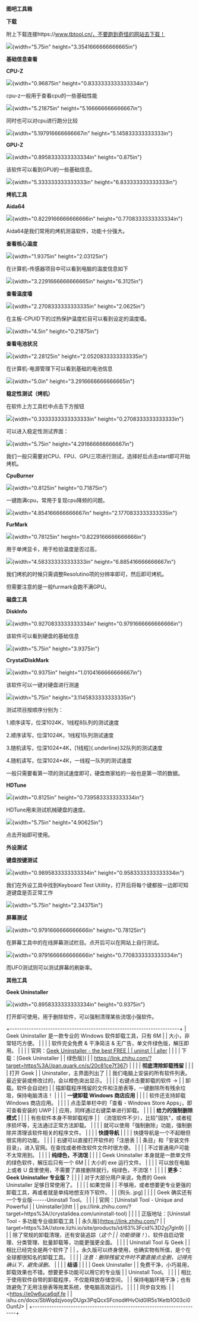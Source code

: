 **图吧工具箱**

**下载**

附上下载连接https://www.tbtool.cn/，不要跑到奇怪的网站去下载！

![](./images/图吧/media/image1.png){width="5.75in"
height="3.3541666666666665in"}

**基础信息查看**

**CPU-Z**

![](./images/图吧/media/image2.png){width="0.96875in"
height="0.8333333333333334in"}

cpu-z一般用于查看cpu的一些基础性能

![](./images/图吧/media/image3.png){width="5.21875in"
height="5.166666666666667in"}

同时也可以对cpu进行跑分比较

![](./images/图吧/media/image4.png){width="5.197916666666667in"
height="5.145833333333333in"}

**GPU-Z**

![](./images/图吧/media/image5.png){width="0.8958333333333334in"
height="0.875in"}

该软件可以看到GPU的一些基础信息。

![](./images/图吧/media/image6.png){width="5.333333333333333in"
height="6.833333333333333in"}

**烤机工具**

**Aida64**

![](./images/图吧/media/image7.png){width="0.8229166666666666in"
height="0.7708333333333334in"}

Aida64是我们常用的烤机测温软件，功能十分强大。

**查看核心温度**

![](./images/图吧/media/image8.png){width="1.9375in" height="2.03125in"}

在计算机-传感器项目中可以看到电脑的温度信息如下

![](./images/图吧/media/image9.png){width="3.2291666666666665in"
height="6.3125in"}

**查看温度墙**

![](./images/图吧/media/image10.png){width="2.2708333333333335in"
height="2.0625in"}

在主板-CPUID下的过热保护温度栏目可以看到设定的温度墙。

![](./images/图吧/media/image11.png){width="4.5in" height="0.21875in"}

**查看电池状况**

![](./images/图吧/media/image12.png){width="2.28125in"
height="2.0520833333333335in"}

在计算机-电源管理下可以看到基础的电池信息

![](./images/图吧/media/image13.png){width="5.0in"
height="3.2916666666666665in"}

**稳定性测试（烤机）**

在软件上方工具栏中点击下方按钮

![](./images/图吧/media/image14.png){width="0.3333333333333333in"
height="0.2708333333333333in"}

可以进入稳定性测试界面：

![](./images/图吧/media/image15.png){width="5.75in"
height="4.291666666666667in"}

我们一般只需要对CPU、FPU、GPU三项进行测试，选择好后点击start即可开始烤机。

**CpuBurner**

![](./images/图吧/media/image16.png){width="0.8125in"
height="0.71875in"}

一键跑满cpu，常用于复现cpu降频的问题。

![](./images/图吧/media/image17.png){width="4.854166666666667in"
height="2.1770833333333335in"}

**FurMark**

![](./images/图吧/media/image18.png){width="0.78125in"
height="0.8229166666666666in"}

用于单烤显卡，用于检验温度是否过高，

![](./images/图吧/media/image19.png){width="4.583333333333333in"
height="6.885416666666667in"}

我们烤机的时候只需调整Resolutino项的分辨率即可，然后即可烤机。

但需要注意的是一般furmark会跑不满GPU。

**磁盘工具**

**DiskInfo**

![](./images/图吧/media/image20.png){width="0.9270833333333334in"
height="0.9791666666666666in"}

该软件可以看到硬盘的基础信息

![](./images/图吧/media/image21.png){width="5.75in" height="3.9375in"}

**CrystalDiskMark**

![](./images/图吧/media/image22.png){width="0.9375in"
height="1.0104166666666667in"}

该软件可以一键对硬盘进行测速

![](./images/图吧/media/image23.png){width="5.75in"
height="3.1145833333333335in"}

测试项目按顺序分别为：

1.顺序读写，位深1024K，1线程8队列的测试速度

2.顺序读写，位深1024K，1线程1队列测试速度

3.随机读写，位深1024\*4K，[1线程]{.underline}32队列的测试速度

4.随机读写，位深1024\*4K，一线程一队列的测试速度

一般只需要看第一项的测试速度即可，硬盘商家给的一般也是第一项的数据。

**HDTune**

![](./images/图吧/media/image24.png){width="0.8125in"
height="0.7395833333333334in"}

HDTune用来测试机械硬盘的速度。

![](./images/图吧/media/image25.png){width="5.75in" height="4.90625in"}

点击开始即可使用。

**外设测试**

**键盘按键测试**

![](./images/图吧/media/image26.png){width="0.9895833333333334in"
height="0.9583333333333334in"}

我们在外设工具中找到Keyboard Test
Utillity，打开后将每个键都按一边即可知道键盘是否正常工作

![](./images/图吧/media/image27.png){width="5.75in" height="2.34375in"}

**屏幕测试**

![](./images/图吧/media/image28.png){width="0.9791666666666666in"
height="0.78125in"}

在屏幕工具中的在线屏幕测试栏目。点开后可以在网站上自行测试。

![](./images/图吧/media/image29.png){width="0.9791666666666666in"
height="0.7708333333333334in"}

而UFO测试则可以测试屏幕的刷新率。

**其他工具**

**Geek Uninstaller**

![](./images/图吧/media/image30.png){width="0.8958333333333334in"
height="0.9375in"}

打开即可使用，用于删除软件，可以强制清理某些流氓小强软件。

+-----------------------------------------------------------------------+
| Geek Uninstaller 是一款专业的 Windows 软件卸载工具，只有 6M           |
| 大小，非常轻巧方便。                                                  |
|                                                                       |
| 软件完全免费 & 干净简洁 & 无广告，单文件绿色版，解压即用。            |
|                                                                       |
| 官网：[Geek Uninstaller - the best FREE                               |
| uninst                                                                |
| aller](https://link.zhihu.com/?target=https%3A//geekuninstaller.com/) |
|                                                                       |
| 下载：[Geek Uninstaller                                               |
| 绿色版](                                                              |
| https://link.zhihu.com/?target=https%3A//pan.quark.cn/s/20c81ce7f367) |
|                                                                       |
| **彻底清除卸载残留**                                                  |
|                                                                       |
| 打开 Geek                                                             |
| Uninstaller，主界面列出了                                             |
| 我们电脑上安装的所有软件列表。最近安装或修改过的，会以橙色突出显示。  |
|                                                                       |
| 右键点击要卸载的软件 →                                                |
| 卸载。软件会自动扫                                                    |
| 描卸载程序残留的文件和注册表等，一键删除所有残余垃圾，保持电脑清洁！  |
|                                                                       |
| **一键卸载 Windows 商店应用**                                         |
|                                                                       |
| 软件还支持卸载 Windows 商店应用。                                     |
|                                                                       |
| 点击菜单栏中的「查看 - Windows Store Apps」，即可查看安装的 UWP       |
| 应用，同样通过右键菜单进行卸载。                                      |
|                                                                       |
| **给力的强制删除模式**                                                |
|                                                                       |
| 有些软件本身不带卸载程序                                              |
| （流氓软件不少），比较"固执"，或者程序损坏等，无法通过正常方法卸载。  |
|                                                                       |
| 就可以使用「强制删除」功能，强制删除并清理该软件相关的程序文件。      |
|                                                                       |
| **快捷导航**                                                          |
|                                                                       |
| 快捷导航是一个不起眼但很实用的功能。                                  |
|                                                                       |
| 右键可以直接打开软件的「注册表                                        |
| 条目」和「安装文件目录」，进入官网。在查找或者修改软件文件时很方便。  |
|                                                                       |
| 不过普通用户可能不太常用到。                                          |
|                                                                       |
| **纯绿色，不流氓**                                                    |
|                                                                       |
| Geek Uninstaller 本身就是一款单文件的绿色软件，解压后只有一个 6M      |
| 大小的 exe 运行文件。                                                 |
|                                                                       |
| 可以放在电脑上或者 U 盘里使用，不需要了直接删除就行。纯绿色，不流氓！ |
|                                                                       |
| **更多：Geek Uninstaller 专业版？**                                   |
|                                                                       |
| 对于大部分用户来说，免费的 Geek Uninstaller 足够日常使用了。          |
|                                                                       |
| 如果觉得                                                              |
| 不够用，或者想要更专业更强的卸载工具，再或者就是单纯地想支持下软件。  |
| \[狗头. jpg\]                                                         |
|                                                                       |
| Geek 确实还有一个专业版------Uninstall Tool。                         |
|                                                                       |
| 官网：[Uninstall Tool - Unique and Powerful                           |
| Uninstaller](htt                                                      |
| ps://link.zhihu.com/?target=https%3A//crystalidea.com/uninstall-tool) |
|                                                                       |
| 正版地址：[Uninstall Tool - 多功能专业级卸载工具                      |
| 永久版](https://link.zhihu.com/?                                      |
| target=https%3A//store.lizhi.io/site/products/id/63%3Fcid%3D2yj7gln9) |
|                                                                       |
| 除了常规的卸载清理，还有安装追踪（*这个                               |
| 功能很强！*）、软件自启动管理、分类管理、批量卸载等，功能更强更全面。 |
|                                                                       |
| Uninstall Tool 与 Geek                                                |
| 相比已经完全是两个软件了                                              |
| 。永久版可以终身使用，也确实物有所值，是个在全球都很知名的卸载工具。  |
|                                                                       |
| *注意：删除残留文件时不要直接点全删，记得先确认下，避免误删。*        |
|                                                                       |
| **结语**                                                              |
|                                                                       |
| Geek Uninstaller                                                      |
| 免费干净，小巧易用，卸载效果也不错。想要更多功能可以用它的专业版      |
| Uninstall Tool。                                                      |
|                                                                       |
| 相比于使用软件自带的卸载程序，不仅能释放存储空间，                    |
| 保持电脑环境干净；也有效避免了无用注册表等拖累系统，使电脑高效运行。  |
|                                                                       |
| 同步自文档:                                                           |
| <https://e0w6uca6qjf.fe                                               |
| ishu.cn/docx/SbWqdzjvooyDUgx3PqQcxSFcnod#HvOid0IR5s1Ketb1O03ci0OunfJ> |
+-----------------------------------------------------------------------+
